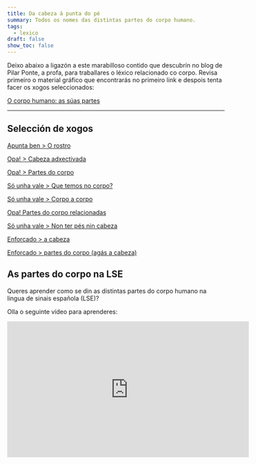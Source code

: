 ```yaml
---
title: Da cabeza á punta do pé
summary: Todos os nomes das distintas partes do corpo humano.
tags:
  - lexico
draft: false
show_toc: false
---
```

[](http://aprofa.gal/2020/01/16/partes-do-corpo-4/)Deixo abaixo a ligazón a este
marabilloso contido que descubrín no blog de Pilar Ponte, a profa, para
traballares o léxico relacionado co corpo. Revisa primeiro o material gráfico
que encontrarás no primeiro link e despois tenta facer os xogos seleccionados:

[O corpo humano: as súas partes](http://aprofa.gal/2020/01/16/partes-do-corpo-4/)

[](http://aprofa.gal/2020/01/16/o-corpo-humano-xogamos-co-portal-das-palabras/)

- - -

## Selección de xogos

[Apunta ben > O rostro](https://portaldaspalabras.gal/xogo/o-rostro/)

[Opa! > Cabeza adxectivada](https://portaldaspalabras.gal/xogo/cabeza-adxectivada/)

[Opa! > Partes do corpo](https://portaldaspalabras.gal/xogo/partes-do-corpo-humano/)

[Só unha vale > Que temos no corpo?](https://portaldaspalabras.gal/xogo/que-temos-no-corpo/)

[Só unha vale > Corpo a corpo](https://portaldaspalabras.gal/xogo/corpo-a-corpo/)

[Opa! Partes do corpo relacionadas](https://portaldaspalabras.gal/xogo/partes-do-corpo-relacionadas/)

[Só unha vale > Non ter pés nin cabeza](https://portaldaspalabras.gal/xogo/non-ter-pes-nin-cabeza/)

[Enforcado > a cabeza](https://www.ogalego.eu/exercicios_de_lingua/exercicios/pasatempos/afor/2/2.htm)

[Enforcado > partes do corpo (agás a cabeza)](https://www.ogalego.eu/exercicios_de_lingua/exercicios/pasatempos/afor/3/3.htm)

## As partes do corpo na LSE

Queres aprender como se din as distintas partes do corpo humano na lingua de sinais española (LSE)?

Olla o seguinte vídeo para aprenderes:

<iframe width="560" height="315" src="https://www.youtube.com/embed/_MtC35XrOCk?si=KV7n8WAuevlNpG7k" title="YouTube video player" frameborder="0" allow="accelerometer; autoplay; clipboard-write; encrypted-media; gyroscope; picture-in-picture; web-share" allowfullscreen></iframe>
